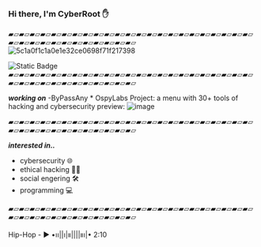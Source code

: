### Hi there, I'm CyberRoot ✋
▰▱▰▱▰▱▰▱▰▱▰▱▰▱▰▱▰▱▰▱▰▱▰▱▰▱▰▱▰▱▰▱▰▱▰▱▰▱▰▱▰▱▰▱▰▱▰▱▰▱▰▱▰▱▰▱▰▱▰▱▰▱▰▱▰▱▰▱▰▱
![5c1a0f1c1a0e1e32ce0698f71f217398](https://github.com/user-attachments/assets/676f3404-a67a-4cc5-8e73-ee549d57cbee)

<img alt="Static Badge" src="https://img.shields.io/badge/CyberRoot-red">
▰▱▰▱▰▱▰▱▰▱▰▱▰▱▰▱▰▱▰▱▰▱▰▱▰▱▰▱▰▱▰▱▰▱▰▱▰▱▰▱▰▱▰▱▰▱▰▱▰▱▰▱▰▱▰▱▰▱▰▱▰▱▰▱▰▱▰▱▰▱

***working on***
-ByPassAny * OspyLabs Project:
a menu with 30+ tools of hacking and cybersecurity
preview:
![image](https://github.com/user-attachments/assets/fb4c2df1-7df1-4bab-98e3-90d63c9a6317)

▰▱▰▱▰▱▰▱▰▱▰▱▰▱▰▱▰▱▰▱▰▱▰▱▰▱▰▱▰▱▰▱▰▱▰▱▰▱▰▱▰▱▰▱▰▱▰▱▰▱▰▱▰▱▰▱▰▱▰▱▰▱▰▱▰▱▰▱▰▱

***interested in..***

- cybersecurity 🌐
- ethical hacking 🕵️‍♂️
- social engering 🛠️
- programming 💻

  
▰▱▰▱▰▱▰▱▰▱▰▱▰▱▰▱▰▱▰▱▰▱▰▱▰▱▰▱▰▱▰▱▰▱▰▱▰▱▰▱▰▱▰▱▰▱▰▱▰▱▰▱▰▱▰▱▰▱▰▱▰▱▰▱▰▱▰▱▰▱
  
Hip-Hop - ▶︎ •၊၊||၊|။||||။‌‌‌‌‌၊|• 2:10
